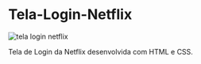 # Tela-Login-Netflix

![tela login netflix](https://user-images.githubusercontent.com/116196987/210152686-c1fc3a40-d808-443c-a3ca-a6df50644070.jpg)

Tela de Login da Netflix desenvolvida com HTML e CSS.
